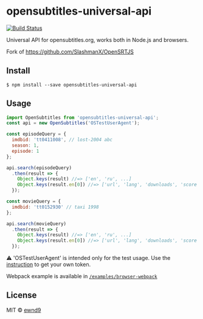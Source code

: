 # opensubtitles-universal-api

[![Build Status](https://travis-ci.org/ewnd9/opensubtitles-universal-api.svg?branch=master)](https://travis-ci.org/ewnd9/opensubtitles-universal-api)

Universal API for opensubtitles.org, works both in Node.js and browsers.

Fork of https://github.com/SlashmanX/OpenSRTJS

## Install

```
$ npm install --save opensubtitles-universal-api
```

## Usage

```js
import OpenSubtitles from 'opensubtitles-universal-api';
const api = new OpenSubtitles('OSTestUserAgent');

const episodeQuery = {
  imdbid: 'tt0411008', // lost-2004 abc
  season: 1,
  episode: 1
};

api.search(episodeQuery)
  .then(result => {
    Object.keys(result) //=> ['en', 'ru', ...]
    Object.keys(result.en[0]) //=> ['url', 'lang', 'downloads', 'score', 'subFilename', 'releaseFilename', 'date', 'encoding'];
  });

const movieQuery = {
  imdbid: 'tt0152930' // taxi 1998
};

api.search(movieQuery)
  .then(result => {
    Object.keys(result) //=> ['en', 'ru', ...]
    Object.keys(result.en[0]) //=> ['url', 'lang', 'downloads', 'score', 'subFilename', 'releaseFilename', 'date', 'encoding'];
  });
```

:warning: 'OSTestUserAgent' is intended only for the test usage. Use the [instruction](https://trac.opensubtitles.org/projects/opensubtitles/wiki/DevReadFirst) to get your own token.

Webpack example is available in [`/examples/browser-webpack`](./examples/browser-webpack)

## License

MIT © [ewnd9](http://ewnd9.com)
